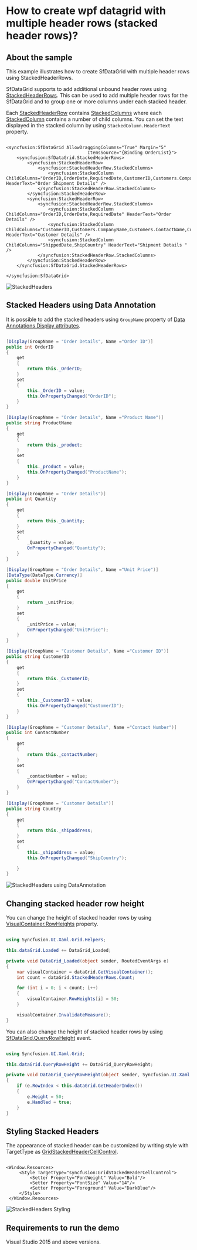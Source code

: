 # How to create wpf datagrid with multiple header rows (stacked header rows)?

## About the sample

This example illustrates how to create SfDataGrid with multiple header rows using StackedHeaderRows.

SfDataGrid supports to add additional unbound header rows using [StackedHeaderRows](http://help.syncfusion.com/cr/wpf/Syncfusion.UI.Xaml.Grid.StackedHeaderRows.html). This can be used to add multiple header rows for the SfDataGrid and to group one or more columns under each stacked header.

Each [StackedHeaderRow](http://help.syncfusion.com/cr/wpf/Syncfusion.UI.Xaml.Grid.StackedHeaderRow.html) contains [StackedColumns](https://help.syncfusion.com/cr/wpf/Syncfusion.UI.Xaml.Grid.StackedHeaderRow.html#Syncfusion_UI_Xaml_Grid_StackedHeaderRow_StackedColumns) where each [StackedColumn](http://help.syncfusion.com/cr/wpf/Syncfusion.UI.Xaml.Grid.StackedColumn.html) contains a number of child columns. You can set the text displayed in the stacked column by using `StackedColumn.HeaderText` property.

```Xaml

<syncfusion:SfDataGrid AllowDraggingColumns="True" Margin="5"
                               ItemsSource="{Binding OrderList}">
    <syncfusion:SfDataGrid.StackedHeaderRows>
        <syncfusion:StackedHeaderRow>
            <syncfusion:StackedHeaderRow.StackedColumns>
                <syncfusion:StackedColumn ChildColumns="OrderID,OrderDate,RequiredDate,CustomerID,Customers.CompanyName,Customers.ContactName,Customers.Phone,ShippedDate,ShipCountry" HeaderText="Order Shipment Details" />
            </syncfusion:StackedHeaderRow.StackedColumns>
        </syncfusion:StackedHeaderRow>
        <syncfusion:StackedHeaderRow>
            <syncfusion:StackedHeaderRow.StackedColumns>
                <syncfusion:StackedColumn ChildColumns="OrderID,OrderDate,RequiredDate" HeaderText="Order Details" />
                <syncfusion:StackedColumn ChildColumns="CustomerID,Customers.CompanyName,Customers.ContactName,Customers.Phone" HeaderText="Customer Details" />
                <syncfusion:StackedColumn ChildColumns="ShippedDate,ShipCountry" HeaderText="Shipment Details " />
            </syncfusion:StackedHeaderRow.StackedColumns>
        </syncfusion:StackedHeaderRow>
    </syncfusion:SfDataGrid.StackedHeaderRows>

</syncfusion:SfDataGrid>

```

![StackedHeaders](Images/StackedHeaders_Image.png)

## Stacked Headers using Data Annotation 

It is possible to add the stacked headers using `GroupName` property of [Data Annotations Display attributes](https://msdn.microsoft.com/en-us/library/system.componentmodel.dataannotations.displayattribute.aspx).

```c#

[Display(GroupName = "Order Details", Name ="Order ID")]
public int OrderID
{
    get
    {
        return this._OrderID;
    }
    set
    {
        this._OrderID = value;
        this.OnPropertyChanged("OrderID");
    }
}

[Display(GroupName = "Order Details", Name ="Product Name")]
public string ProductName
{
    get
    {
        return this._product;
    }
    set
    {
        this._product = value;
        this.OnPropertyChanged("ProductName");
    }
}

[Display(GroupName = "Order Details")]
public int Quantity
{
    get
    {
        return this._Quantity;
    }
    set
    {
        _Quantity = value;
        OnPropertyChanged("Quantity");
    }
}

[Display(GroupName = "Order Details", Name ="Unit Price")]
[DataType(DataType.Currency)]
public double UnitPrice
{
    get
    {
        return _unitPrice;
    }
    set
    {
        _unitPrice = value;
        OnPropertyChanged("UnitPrice");
    }
}

[Display(GroupName = "Customer Details", Name ="Customer ID")]
public string CustomerID
{
    get
    {
        return this._CustomerID;
    }
    set
    {
        this._CustomerID = value;
        this.OnPropertyChanged("CustomerID");
    }
}

[Display(GroupName = "Customer Details", Name ="Contact Number")]
public int ContactNumber
{
    get
    {
        return this._contactNumber;
    }
    set
    {
        _contactNumber = value;
        OnPropertyChanged("ContactNumber");
    }
}

[Display(GroupName = "Customer Details")]
public string Country
{
    get
    {
        return this._shipaddress;
    }
    set
    {
        this._shipaddress = value;
        this.OnPropertyChanged("ShipCountry");

    }
}

```

![StackedHeaders using DataAnnotation](Images/StackedHeaders_DataAnnotation_Image.png)

## Changing stacked header row height 

You can change the height of stacked header rows by using [VisualContainer.RowHeights](https://help.syncfusion.com/cr/wpf/Syncfusion.UI.Xaml.Grid.VisualContainer.html#Syncfusion_UI_Xaml_Grid_VisualContainer_RowHeights) property.

```c#

using Syncfusion.UI.Xaml.Grid.Helpers;

this.dataGrid.Loaded += DataGrid_Loaded;

private void DataGrid_Loaded(object sender, RoutedEventArgs e)
{
    var visualContainer = dataGrid.GetVisualContainer();
    int count = dataGrid.StackedHeaderRows.Count;

    for (int i = 0; i < count; i++)
    {
        visualContainer.RowHeights[i] = 50;
    }

    visualContainer.InvalidateMeasure();
}

```

You can also change the height of stacked header rows by using [SfDataGrid.QueryRowHeight](https://help.syncfusion.com/cr/wpf/Syncfusion.UI.Xaml.Grid.SfDataGrid.html) event.

```c#

using Syncfusion.UI.Xaml.Grid;

this.dataGrid.QueryRowHeight += DataGrid_QueryRowHeight;

private void DataGrid_QueryRowHeight(object sender, Syncfusion.UI.Xaml.Grid.QueryRowHeightEventArgs e)
{
    if (e.RowIndex < this.dataGrid.GetHeaderIndex())
    {
        e.Height = 50;
        e.Handled = true;
    }
}

```

## Styling Stacked Headers

The appearance of stacked header can be customized by writing style with TargetType as [GridStackedHeaderCellControl](http://help.syncfusion.com/cr/wpf/Syncfusion.UI.Xaml.Grid.GridStackedHeaderCellControl.html).

```Xaml

<Window.Resources>
     <Style TargetType="syncfusion:GridStackedHeaderCellControl">
         <Setter Property="FontWeight" Value="Bold"/>
         <Setter Property="FontSize" Value="14"/>
         <Setter Property="Foreground" Value="DarkBlue"/>
     </Style>
 </Window.Resources>

```

![StackedHeaders Styling](Images/StackedHeaders_Styling_Image.png)

## Requirements to run the demo 

Visual Studio 2015 and above versions.

